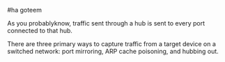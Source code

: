 #ha goteem

As you probablyknow, traffic sent through a hub is sent to every port connected to that hub.

There are three primary ways to capture traffic from a target device on a switched network: port mirroring, ARP cache poisoning, and hubbing out.



